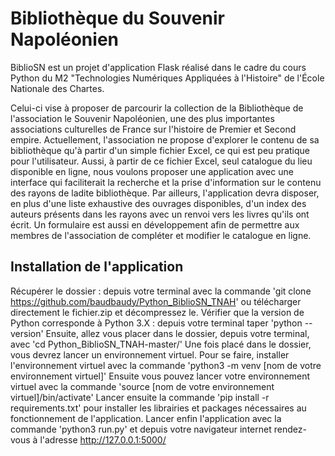 
# Bibliothèque du Souvenir Napoléonien

BiblioSN est un projet d'application Flask réalisé dans le cadre du cours Python du M2 "Technologies Numériques Appliquées à l'Histoire" de l'École Nationale des Chartes.

Celui-ci vise à proposer de parcourir la collection de la Bibliothèque de l'association le Souvenir Napoléonien, une des plus importantes associations culturelles de France sur l'histoire de Premier et Second empire. Actuellement, l'association ne propose d'explorer le contenu de sa bibliothèque qu'à partir d'un simple fichier Excel, ce qui est peu pratique pour l'utilisateur. Aussi, à partir de ce fichier Excel, seul catalogue du lieu disponible en ligne,  nous voulons proposer une application avec une interface qui faciliterait la recherche et la prise d'information sur le contenu des rayons de ladite bibliothèque. Par ailleurs, l'application devra disposer, en plus d'une liste exhaustive des ouvrages disponibles, d'un index des auteurs présents dans les rayons avec un renvoi vers les livres qu'ils ont écrit. Un formulaire est aussi en développement afin de permettre aux membres de l'association de compléter et modifier le catalogue en ligne.

## Installation de l'application

Récupérer le dossier : 
depuis votre terminal avec la commande 'git clone https://github.com/baudbaudy/Python_BiblioSN_TNAH' ou télécharger directement le fichier.zip et décompressez le. 
Vérifier que la version de Python corresponde à Python 3.X : depuis votre terminal taper 'python --version'
Ensuite, allez vous placer dans le dossier, depuis votre terminal, avec 'cd Python_BiblioSN_TNAH-master/'
Une fois placé dans le dossier, vous devrez lancer un environnement virtuel.
Pour se faire, installer l'environnement virtuel avec la commande 'python3 -m venv [nom de votre environnement virtuel]'
Ensuite vous pouvez lancer votre environnement virtuel avec la commande 'source [nom de votre environnement virtuel]/bin/activate'
Lancer ensuite la commande 'pip install -r requirements.txt' pour installer les librairies et packages nécessaires au fonctionnement de l'application.
Lancer enfin l'application avec la commande 'python3 run.py' et depuis votre navigateur internet rendez-vous à l'adresse http://127.0.0.1:5000/




